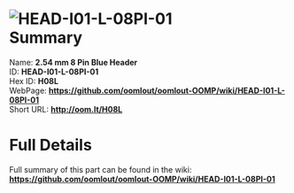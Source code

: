
![HEAD-I01-L-08PI-01](https://github.com/oomlout/oomlout-OOMP/blob/master/parts/HEAD-I01-L-08PI-01/HEAD-I01-L-08PI-01_420.jpg)   
Summary
=================
  
Name: __2.54 mm 8 Pin Blue Header__    
ID: __HEAD-I01-L-08PI-01__   
Hex ID: __H08L__   
WebPage: __https://github.com/oomlout/oomlout-OOMP/wiki/HEAD-I01-L-08PI-01__   
Short URL: __http://oom.lt/H08L__   

Full Details
==========================
Full summary of this part can be found in the wiki:   
__https://github.com/oomlout/oomlout-OOMP/wiki/HEAD-I01-L-08PI-01__    

